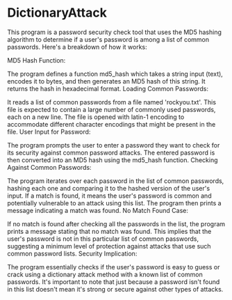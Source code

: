 # DictionaryAttack

This program is a password security check tool that uses the MD5 hashing algorithm to determine if a user's password is among a list of common passwords. Here's a breakdown of how it works:

MD5 Hash Function:

The program defines a function md5_hash which takes a string input (text), encodes it to bytes, and then generates an MD5 hash of this string. It returns the hash in hexadecimal format.
Loading Common Passwords:

It reads a list of common passwords from a file named 'rockyou.txt'. This file is expected to contain a large number of commonly used passwords, each on a new line.
The file is opened with latin-1 encoding to accommodate different character encodings that might be present in the file.
User Input for Password:

The program prompts the user to enter a password they want to check for its security against common password attacks.
The entered password is then converted into an MD5 hash using the md5_hash function.
Checking Against Common Passwords:

The program iterates over each password in the list of common passwords, hashing each one and comparing it to the hashed version of the user's input.
If a match is found, it means the user's password is common and potentially vulnerable to an attack using this list. The program then prints a message indicating a match was found.
No Match Found Case:

If no match is found after checking all the passwords in the list, the program prints a message stating that no match was found. This implies that the user's password is not in this particular list of common passwords, suggesting a minimum level of protection against attacks that use such common password lists.
Security Implication:

The program essentially checks if the user's password is easy to guess or crack using a dictionary attack method with a known list of common passwords.
It's important to note that just because a password isn't found in this list doesn't mean it's strong or secure against other types of attacks.
